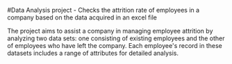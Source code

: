 #Data Analysis project -  Checks the attrition rate of employees in a company based on the data acquired in an excel file

The project aims to assist a company in managing employee attrition by analyzing two data sets: one consisting of existing employees and the other of employees who have left the company. Each employee's record in these datasets includes a range of attributes for detailed analysis.
